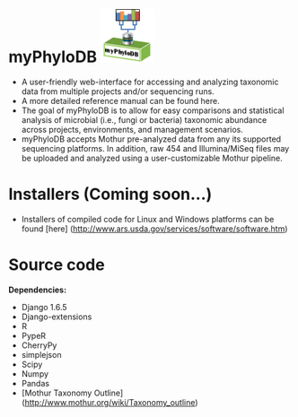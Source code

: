 # myPhyloDB ![myPhyloDB Logo](media/images/myPhyloDB_Logo.png)

* A user-friendly web-interface for accessing and analyzing taxonomic data from multiple projects and/or sequencing runs.
* A more detailed reference manual can be found here.
* The goal of myPhyloDB is to allow for easy comparisons and statistical analysis of microbial (i.e., fungi or bacteria) taxonomic abundance across projects, environments, and management scenarios.
* myPhyloDB accepts Mothur pre-analyzed data from any its supported sequencing platforms. In addition, raw 454 and Illumina/MiSeq files may be uploaded and analyzed using a user-customizable Mothur pipeline.


# Installers (Coming soon...)
* Installers of compiled code for Linux and Windows platforms can be found [here] (http://www.ars.usda.gov/services/software/software.htm)

# Source code
**Dependencies:**
* Django 1.6.5
* Django-extensions
* R
* PypeR
* CherryPy
* simplejson
* Scipy
* Numpy
* Pandas
* [Mothur Taxonomy Outline] (http://www.mothur.org/wiki/Taxonomy_outline)

